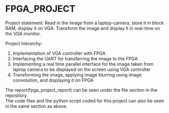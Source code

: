 # FPGA_PROJECT

Project statement:
Read in the image from a laptop-camera, store it in block RAM, display it on VGA. Transform the image and display it in real-time on the VGA monitor.

Project hierarchy:
1.	Implementation of VGA controller with FPGA 
2.	Interfacing the UART for transferring the image to the FPGA
3.	Implementing a real time parallel interface for the image taken from laptop camera to be displayed on the screen using VGA controller
4.	Transforming the image, applying image blurring using image convolution, and displaying it on FPGA

The report(fpga_project_report) can be seen under the file section in the repository.   
The code files and the python script coded for this project can also be seen in the same section as above. 
